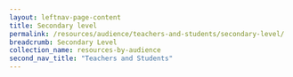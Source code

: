 ```yaml
---
layout: leftnav-page-content
title: Secondary level
permalink: /resources/audience/teachers-and-students/secondary-level/
breadcrumb: Secondary Level
collection_name: resources-by-audience
second_nav_title: "Teachers and Students"
---
```

